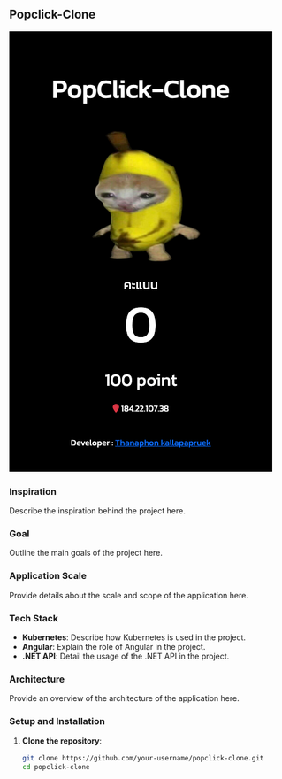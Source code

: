 ## Popclick-Clone


![Example Image](public/image.png)

### Inspiration
Describe the inspiration behind the project here.

### Goal
Outline the main goals of the project here.

### Application Scale
Provide details about the scale and scope of the application here.

### Tech Stack
- **Kubernetes**: Describe how Kubernetes is used in the project.
- **Angular**: Explain the role of Angular in the project.
- **.NET API**: Detail the usage of the .NET API in the project.

### Architecture
Provide an overview of the architecture of the application here.

### Setup and Installation
1. **Clone the repository**:
   ```sh
   git clone https://github.com/your-username/popclick-clone.git
   cd popclick-clone